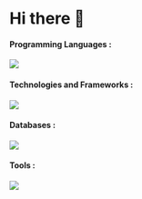 # Hi there 👋


#### Programming Languages :
<p align="">
  <a href="https://skillicons.dev">
    <img src="https://skillicons.dev/icons?i=c,cpp,cs,python,java,javascript,ts,php,gherkin" />
  </a>
</p>

#### Technologies and Frameworks :
<p align="">
  <a href="https://skillicons.dev">
    <img src="https://skillicons.dev/icons?i=react,git,github,express,gcp,html,nodejs,netlify,nginx,nextjs,redux,sass,tailwind,bootstrap,css,materialui" />
  </a>
</p>


#### Databases :
<p align="">
  <a href="https://skillicons.dev">
    <img src="https://skillicons.dev/icons?i=firebase,sqlite,mysql,mongodb,postgress,supabase" />
  </a>
</p>


#### Tools :
<p align="">
  <a href="https://skillicons.dev">
    <img src="https://skillicons.dev/icons?i=vscode,github,selenium,eclipse,visualstudio,powershell,figma,stackoverflow" />
  </a>
</p>
